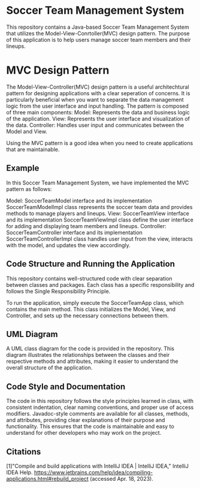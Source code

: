 # Soccer Team Management System

This repository contains a Java-based Soccer Team Management System that utilizes the Model-View-Conrtoller(MVC) design pattern. The purpose of this application is to help users manage soccer team members and their lineups.

# MVC Design Pattern

The Model-View-Controller(MVC) design pattern is a useful architechtural pattern for designing applications with a clear seperation of concerns. It is particularly beneficial when you want to separate the data management logic from the user interface and input handling.
The pattern is composed of three main components:
Model: Represents the data and business logic of the application.
View: Represents the user interface and visualization of the data.
Controller: Handles user input and communicates between the Model and View.

Using the MVC pattern is a good idea when you need to create applications that are maintainable.

## Example

In this Soccer Team Management System, we have implemented the MVC pattern as follows:

Model: SoccerTeamModel interface and its implementation SoccerTeamModelImpl class represents the soccer team data and provides methods to manage players and lineups.
View: SoccerTeamView interface and its implementation SoccerTeamViewImpl class define the user interface for adding and displaying team members and lineups.
Controller: SoccerTeamController interface and its implementation SoccerTeamControllerImpl class handles user input from the view, interacts with the model, and updates the view accordingly.

## Code Structure and Running the Application

This repository contains well-structured code with clear separation between classes and packages. Each class has a specific responsibility and follows the Single Responsibility Principle.

To run the application, simply execute the SoccerTeamApp class, which contains the main method. This class initializes the Model, View, and Controller, and sets up the necessary connections between them.

## UML Diagram

A UML class diagram for the code is provided in the repository. This diagram illustrates the relationships between the classes and their respective methods and attributes, making it easier to understand the overall structure of the application.

## Code Style and Documentation

The code in this repository follows the style principles learned in class, with consistent indentation, clear naming conventions, and proper use of access modifiers. Javadoc-style comments are available for all classes, methods, and attributes, providing clear explanations of their purpose and functionality. This ensures that the code is maintainable and easy to understand for other developers who may work on the project.

## Citations
[1]"Compile and build applications with IntelliJ IDEA | IntelliJ IDEA," IntelliJ IDEA Help. https://www.jetbrains.com/help/idea/compiling-applications.html#rebuild_project (accessed Apr. 18, 2023).
